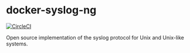 # docker-syslog-ng

[![CircleCI](https://circleci.com/gh/Intellection/docker-syslog-ng/tree/master.svg?style=shield&circle-token=efe681c9e4195f88a86bd3b3c594a92280360bd5)](https://circleci.com/gh/Intellection/docker-syslog-ng/tree/master)

Open source implementation of the syslog protocol for Unix and Unix-like systems.
